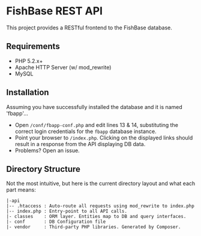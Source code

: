FishBase REST API
=================

This project provides a RESTful frontend to the FishBase database.

Requirements
---------------
* PHP 5.2.x+
* Apache HTTP Server (w/ mod_rewrite)
* MySQL

Installation
---------------
Assuming you have successfully installed the database and it is named 'fbapp'...

* Open `/conf/fbapp-conf.php` and edit lines 13 & 14, substituting the correct login credentials for the `fbapp` database instance.
* Point your browser to `/index.php`. Clicking on the displayed links should result in a response from the API displaying DB data.
* Problems? Open an issue.

Directory Structure
-------------------

Not the most intuitive, but here is the current directory layout and what each part means:

```
|-api
|-- .htaccess : Auto-route all requests using mod_rewrite to index.php
|-- index.php : Entry-point to all API calls.
|- classes    : ORM layer. Entities map to DB and query interfaces.
|- conf       : DB Configuration file
|- vendor     : Third-party PHP libraries. Generated by Composer.
```
